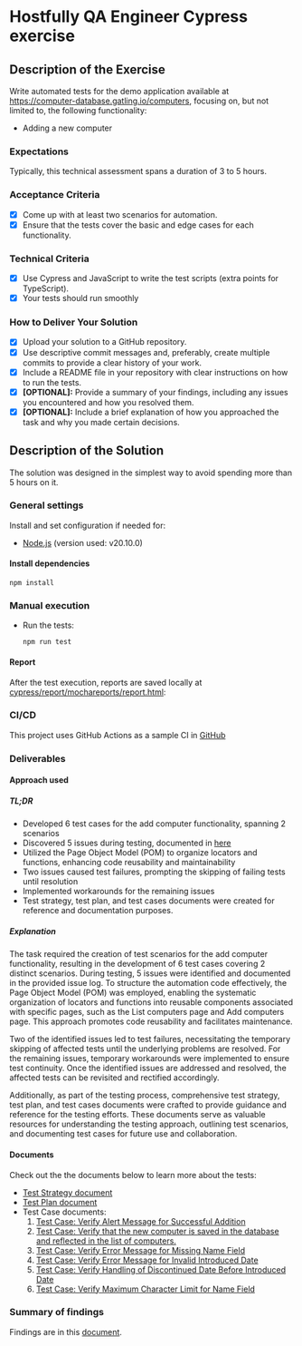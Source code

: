 # Hostfully QA Engineer Cypress exercise

## Description of the Exercise

Write automated tests for the demo application available at <https://computer-database.gatling.io/computers>, focusing on, but not limited to, the following functionality:

- Adding a new computer

### Expectations

Typically, this technical assessment spans a duration of 3 to 5 hours.

### Acceptance Criteria

- [X] Come up with at least two scenarios for automation.
- [X] Ensure that the tests cover the basic and edge cases for each functionality.

### Technical Criteria

- [X] Use Cypress and JavaScript to write the test scripts (extra points for TypeScript).
- [X] Your tests should run smoothly

### How to Deliver Your Solution

- [X] Upload your solution to a GitHub repository.
- [X] Use descriptive commit messages and, preferably, create multiple commits to provide a clear history of your work.
- [X] Include a README file in your repository with clear instructions on how to run the tests.
- [X] **[OPTIONAL]:** Provide a summary of your findings, including any issues you encountered and how you resolved them.
- [X] **[OPTIONAL]:** Include a brief explanation of how you approached the task and why you made certain decisions.

## Description of the Solution

The solution was designed in the simplest way to avoid spending more than 5 hours on it.

### General settings

Install and set configuration if needed for:

- [Node.js](https://nodejs.org/en/download/) (version used: v20.10.0)

#### Install dependencies

  ```batch
  npm install
  ```

### Manual execution

- Run the tests:
  
  ```batch
  npm run test
  ```

#### Report

After the test execution, reports are saved locally at [cypress/report/mochareports/report.html](cypress/report/mochareports/report.html):

### CI/CD

This project uses GitHub Actions as a sample CI in [GitHub](https://github.com/ericrommel/hostfully-cypress/actions/workflows/main.yml)

### Deliverables

#### Approach used

##### TL;DR

- Developed 6 test cases for the add computer functionality, spanning 2 scenarios
- Discovered 5 issues during testing, documented in [here](docs/issues.md)
- Utilized the Page Object Model (POM) to organize locators and functions, enhancing code reusability and maintainability
- Two issues caused test failures, prompting the skipping of failing tests until resolution
- Implemented workarounds for the remaining issues
- Test strategy, test plan, and test cases documents were created for reference and documentation purposes.

##### Explanation

The task required the creation of test scenarios for the add computer functionality, resulting in the development of 6 test cases covering 2 distinct scenarios. During testing, 5 issues were identified and documented in the provided issue log. To structure the automation code effectively, the Page Object Model (POM) was employed, enabling the systematic organization of locators and functions into reusable components associated with specific pages, such as the List computers page and Add computers page. This approach promotes code reusability and facilitates maintenance.

Two of the identified issues led to test failures, necessitating the temporary skipping of affected tests until the underlying problems are resolved. For the remaining issues, temporary workarounds were implemented to ensure test continuity. Once the identified issues are addressed and resolved, the affected tests can be revisited and rectified accordingly.

Additionally, as part of the testing process, comprehensive test strategy, test plan, and test cases documents were crafted to provide guidance and reference for the testing efforts. These documents serve as valuable resources for understanding the testing approach, outlining test scenarios, and documenting test cases for future use and collaboration.

#### Documents

Check out the the documents below to learn more about the tests:

- [Test Strategy document](docs/test-strategy.md)
- [Test Plan document](docs/test-plan.md)
- Test Case documents:
  1. [Test Case: Verify Alert Message for Successful Addition](docs/est-cases/T001.md)
  2. [Test Case: Verify that the new computer is saved in the database and reflected in the list of computers.](docs/test-cases/T002.md)
  3. [Test Case: Verify Error Message for Missing Name Field](docs/test-cases/T003.md)
  4. [Test Case: Verify Error Message for Invalid Introduced Date](docs/test-cases/T004.md)
  5. [Test Case: Verify Handling of Discontinued Date Before Introduced Date](docs/test-cases/T005.md)
  6. [Test Case: Verify Maximum Character Limit for Name Field](docs/test-cases/T006.md)

### Summary of findings

Findings are in this [document](docs/issues.md).
